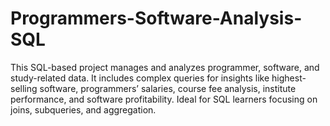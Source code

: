 # Programmers-Software-Analysis-SQL
This SQL-based project manages and analyzes programmer, software, and study-related data. It includes complex queries for insights like highest-selling software, programmers’ salaries, course fee analysis, institute performance, and software profitability. Ideal for SQL learners focusing on joins, subqueries, and aggregation.

